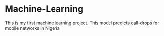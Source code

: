 # Machine-Learning
This is my first machine learning project. This model predicts call-drops for mobile networks in Nigeria
